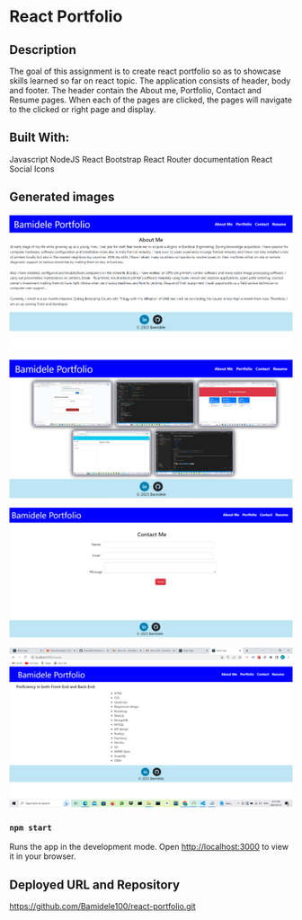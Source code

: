 # React Portfolio

## Description

The goal of this assignment is to create react portfolio so as to showcase skills learned so far on react topic. The application consists of header, body and footer. The header contain the About me, Portfolio, Contact and Resume pages. When each of the pages are clicked, the pages will navigate to the clicked or right page and display.

## Built With:

Javascript
NodeJS
React
Bootstrap
React Router documentation
React Social Icons

## Generated images

![alt text](./public/images/Image1.png)

![alt text](./public/images/Image2.png)

![alt text](./public/images/Image3.png)

![alt text](./public/images/Image4.png)

### `npm start`

Runs the app in the development mode.
Open [http://localhost:3000](http://localhost:3000) to view it in your browser.

## Deployed URL and Repository

https://github.com/Bamidele100/react-portfolio.git